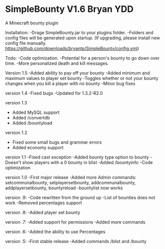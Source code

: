 SimpleBounty V1.6
Bryan YDD
============

A Minecraft bounty plugin 

Installation:
-Drage SimpleBounty.jar to your plugins folder.
-Folders and config files will be generated upon startup. (If upgrading, please install new config file manually. https://github.com/downloads/bryantp/SimpleBounty/config.yml) 

Todo: 
-Code optimization. 
-Potential for a person's bounty to go down over time. 
-More personalized death and kill messages. 

Version 1.5
-Added ability to pay off your bounty
-Added minimum and maximum values to player set bounty
-Toggles whether or not your bounty changes when you kill a player with no bounty
-Minor bug fixes

version 1.4
-Fixed bugs
-Updated for 1.3.2-R2.0

version 1.3
- Added MySQL support
- Added /convertdb
- Added /bountyload

version 1.2
- Fixed some small bugs and grammar errors
- Added economy support 

version 1.1
-Fixed cast exception
-Added bounty type option to bounty
-Doesn't show players with a 0 bounty in blist
-Added /bountyinfo
-Code optimization

version 1.0
-First major release 
-Added more Admin commands: setcommunalbounty, setplayersetbounty, addcommunalbounty, addplayersetbounty, bountyreload 
-bountylist now works 

version .9: 
-Code rewritten from the ground up
-List of bounties does not work
-Removed percentages support 

version .8:
-Added player set bounty
	
version .7:
-Added support for permissions 
-Added more commands
	
version .6:
-Added the ability to use Percentages 

version .5: 
-First stable release
-Added commands /blist and /bounty <Playername> 